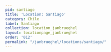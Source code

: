 ```yaml
---
pid: santiago
title: 'Location: Santiago'
category: Chile
label: Santiago
collection: location_janbrueghel
layout: locationpage_janbrueghel
order: '012'
permalink: "/janbrueghel/locations/santiago/"
---
```

